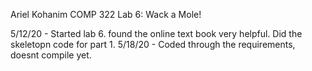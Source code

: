 Ariel Kohanim COMP 322 Lab 6: Wack a Mole! 

5/12/20 - Started lab 6. found the online text book very helpful. Did the skeletopn code for part 1. 
5/18/20 - Coded through the requirements, doesnt compile yet.  
